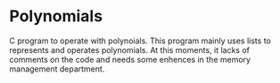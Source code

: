 # Polynomials
C program to operate with polynoials.
This program mainly uses lists to represents and operates polynomials. At this moments, it lacks of comments on the code and needs some enhences in 
the memory management department.
